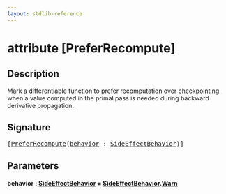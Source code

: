 ```yaml
---
layout: stdlib-reference
---
```


# attribute [PreferRecompute]

## Description

Mark a differentiable function to prefer recomputation over checkpointing when a value computed in the primal pass is needed
during backward derivative propagation.


## Signature

<pre>
[<a href="preferrecompute-06.html">PreferRecompute</a>(<a href="preferrecompute-06.html#decl-behavior" class="code_param">behavior</a> : <a href="index.html" class="code_type">SideEffectBehavior</a>)]
</pre>

## Parameters

####  <a id="decl-behavior"></a>behavior  : [SideEffectBehavior](../types/sideeffectbehavior-04a/index) = [SideEffectBehavior](../types/sideeffectbehavior-04a/index)\.[Warn](../types/sideeffectbehavior-04a/index#decl-Warn)

